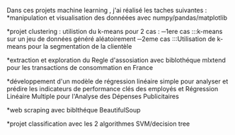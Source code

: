 Dans ces projets machine learning , j'ai réalisé les taches suivantes :
*manipulation et visualisation des donnéées avec numpy/pandas/matplotlib

*projet  clustering :
utilistion du k-means pour 2 cas :
─1ere cas :::k-means sur un jeu de données généré aléatoirement
─2eme cas :::Utilisation de k-means pour la segmentation de la clientèle

*extraction  et exploration  du Regle d'assosiation avec biblothéque mlxtend  pour les transactions de consommation en France

*développement d'un modèle de régression linéaire simple pour analyser et prédire les indicateurs de performance clés des employés et Régression Linéaire Multiple pour l'Analyse des Dépenses Publicitaires

*web scraping avec biblthéque BeautifulSoup

*projet classification avec les 2 algorithmes SVM/decision tree
